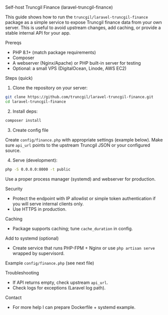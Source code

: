 Self-host Truncgil Finance (laravel-truncgil-finance)

This guide shows how to run the `truncgil/laravel-truncgil-finance` package as a simple service to expose Truncgil finance data from your own server. This is useful to avoid upstream changes, add caching, or provide a stable internal API for your app.

Prereqs
- PHP 8.1+ (match package requirements)
- Composer
- A webserver (Nginx/Apache) or PHP built-in server for testing
- Optional: a small VPS (DigitalOcean, Linode, AWS EC2)

Steps (quick)
1. Clone the repository on your server:

```bash
git clone https://github.com/truncgil/laravel-truncgil-finance.git
cd laravel-truncgil-finance
```

2. Install deps:

```bash
composer install
```

3. Create config file

Create `config/finance.php` with appropriate settings (example below). Make sure `api_url` points to the upstream Truncgil JSON or your configured source.

4. Serve (development):

```bash
php -S 0.0.0.0:8000 -t public
```

Use a proper process manager (systemd) and webserver for production.

Security
- Protect the endpoint with IP allowlist or simple token authentication if you will serve internal clients only.
- Use HTTPS in production.

Caching
- Package supports caching; tune `cache_duration` in config.

Add to systemd (optional)
- Create service that runs PHP-FPM + Nginx or use `php artisan serve` wrapped by supervisord.

Example `config/finance.php` (see next file)


Troubleshooting
- If API returns empty, check upstream `api_url`.
- Check logs for exceptions (Laravel log path).

Contact
- For more help I can prepare Dockerfile + systemd example.

